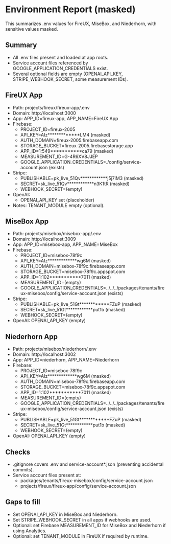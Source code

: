 # Environment Report (masked)

This summarizes .env values for FireUX, MiseBox, and Niederhorn, with sensitive values masked.

## Summary

- All .env files present and loaded at app roots.
- Service account files referenced by GOOGLE_APPLICATION_CREDENTIALS exist.
- Several optional fields are empty (OPENAI_API_KEY, STRIPE_WEBHOOK_SECRET, some measurement IDs).

## FireUX App
- Path: projects/fireux/fireux-app/.env
- Domain: http://localhost:3000
- App: APP_ID=fireux-app, APP_NAME=FireUX App
- Firebase:
  - PROJECT_ID=fireux-2005
  - API_KEY=AIz*************LM4 (masked)
  - AUTH_DOMAIN=fireux-2005.firebaseapp.com
  - STORAGE_BUCKET=fireux-2005.firebasestorage.app
  - APP_ID=1:549***********ca79 (masked)
  - MEASUREMENT_ID=G-4R6XV8JJEP
  - GOOGLE_APPLICATION_CREDENTIALS=./config/service-account.json (exists)
- Stripe:
  - PUBLISHABLE=pk_live_51Qv************j5j7iM3 (masked)
  - SECRET=sk_live_51Qv************n3K1tR (masked)
  - WEBHOOK_SECRET=(empty)
- OpenAI:
  - OPENAI_API_KEY set (placeholder)
- Notes: TENANT_MODULE empty (optional).

## MiseBox App
- Path: projects/misebox/misebox-app/.env
- Domain: http://localhost:3009
- App: APP_ID=misebox-app, APP_NAME=MiseBox
- Firebase:
  - PROJECT_ID=misebox-78f9c
  - API_KEY=AIz*************wg6M (masked)
  - AUTH_DOMAIN=misebox-78f9c.firebaseapp.com
  - STORAGE_BUCKET=misebox-78f9c.appspot.com
  - APP_ID=1:102***********7011 (masked)
  - MEASUREMENT_ID=(empty)
  - GOOGLE_APPLICATION_CREDENTIALS=../../../packages/tenants/fireux-misebox/config/service-account.json (exists)
- Stripe:
  - PUBLISHABLE=pk_live_51Gt************FZuP (masked)
  - SECRET=sk_live_51Gt************put1b (masked)
  - WEBHOOK_SECRET=(empty)
- OpenAI: OPENAI_API_KEY (empty)

## Niederhorn App
- Path: projects/misebox/niederhorn/.env
- Domain: http://localhost:3002
- App: APP_ID=niederhorn, APP_NAME=Niederhorn
- Firebase:
  - PROJECT_ID=misebox-78f9c
  - API_KEY=AIz*************wg6M (masked)
  - AUTH_DOMAIN=misebox-78f9c.firebaseapp.com
  - STORAGE_BUCKET=misebox-78f9c.appspot.com
  - APP_ID=1:102***********7011 (masked)
  - MEASUREMENT_ID=(empty)
  - GOOGLE_APPLICATION_CREDENTIALS=../../../packages/tenants/fireux-misebox/config/service-account.json (exists)
- Stripe:
  - PUBLISHABLE=pk_live_51Gt************FZuP (masked)
  - SECRET=sk_live_51Gt************put1b (masked)
  - WEBHOOK_SECRET=(empty)
- OpenAI: OPENAI_API_KEY (empty)

## Checks
- .gitignore covers .env and service-account*.json (preventing accidental commits).
- Service account files present at:
  - packages/tenants/fireux-misebox/config/service-account.json
  - projects/fireux/fireux-app/config/service-account.json

## Gaps to fill
- Set OPENAI_API_KEY in MiseBox and Niederhorn.
- Set STRIPE_WEBHOOK_SECRET in all apps if webhooks are used.
- Optional: set Firebase MEASUREMENT_ID for MiseBox and Niederhorn if using Analytics.
- Optional: set TENANT_MODULE in FireUX if required by runtime.
